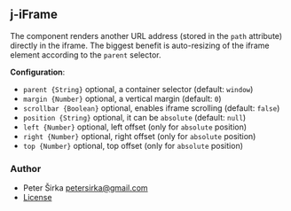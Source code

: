 ## j-iFrame

The component renders another URL address (stored in the `path` attribute) directly in the iframe. The biggest benefit is auto-resizing of the iframe element according to the `parent` selector.

__Configuration__:

- `parent {String}` optional, a container selector (default: `window`)
- `margin {Number}` optional, a vertical margin (default: `0`)
- `scrollbar {Boolean}` optional, enables iframe scrolling (default: `false`)
- `position {String}` optional, it can be `absolute` (default: `null`)
- `left {Number}` optional, left offset (only for `absolute` position)
- `right {Number}` optional, right offset (only for `absolute` position)
- `top {Number}` optional, top offset (only for `absolute` position)

### Author

- Peter Širka <petersirka@gmail.com>
- [License](https://www.totaljs.com/license/)